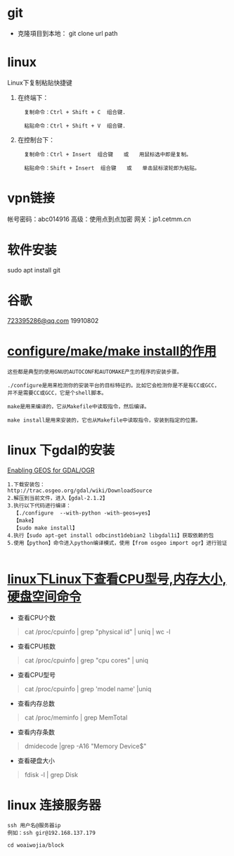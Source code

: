 # git
+ 克隆項目到本地： git clone url path


# linux
Linux下复制粘贴快捷键
 1. 在终端下：

          复制命令：Ctrl + Shift + C  组合键.

          粘贴命令：Ctrl + Shift + V  组合键.

 

 2. 在控制台下：

          复制命令：Ctrl + Insert  组合键　　或　　用鼠标选中即是复制。

          粘贴命令：Shift + Insert  组合键　　或　　单击鼠标滚轮即为粘贴。
          
 
 
 # vpn链接
 帐号密码：abc014916
 高级：使用点到点加密
 网关：jp1.cetmm.cn
 # 软件安装
 sudo apt install git
 # 谷歌
 723395286@qq.com
 19910802
 
 
# [configure/make/make install的作用](http://blog.csdn.net/linzhiji/article/details/6774410)

```
这些都是典型的使用GNU的AUTOCONF和AUTOMAKE产生的程序的安装步骤。

./configure是用来检测你的安装平台的目标特征的。比如它会检测你是不是有CC或GCC，
并不是需要CC或GCC，它是个shell脚本。

make是用来编译的，它从Makefile中读取指令，然后编译。

make install是用来安装的，它也从Makefile中读取指令，安装到指定的位置。
```

# linux 下gdal的安装
[Enabling GEOS for GDAL/OGR](https://www.pythonanywhere.com/forums/topic/2801/)
```
1.下载安装包：
http://trac.osgeo.org/gdal/wiki/DownloadSource
2.解压到当前文件，进入【gdal-2.1.2】
3.执行以下代码进行编译：
  【./configure  --with-python -with-geos=yes】
  【make】
  【sudo make install】
4.执行【sudo apt-get install odbcinst1debian2 libgdal1i】获取依赖的包
5.使用【python】命令进入python编译模式，使用【from osgeo import ogr】进行验证
  
```

# [linux下Linux下查看CPU型号,内存大小,硬盘空间命令](http://3lian.com/edu/2014/01-07/122036.html)
+ 查看CPU个数
> cat /proc/cpuinfo | grep "physical id" | uniq | wc -l
+ 查看CPU核数
> cat /proc/cpuinfo | grep "cpu cores" | uniq
+ 查看CPU型号
> cat /proc/cpuinfo | grep 'model name' |uniq
+ 查看内存总数
>cat /proc/meminfo | grep MemTotal
+ 查看内存条数
>dmidecode |grep -A16 "Memory Device$"
+ 查看硬盘大小
>fdisk -l | grep Disk

# linux 连接服务器
```
ssh 用户名@服务器ip
例如：ssh gir@192.168.137.179

cd woaiwojia/block

```
